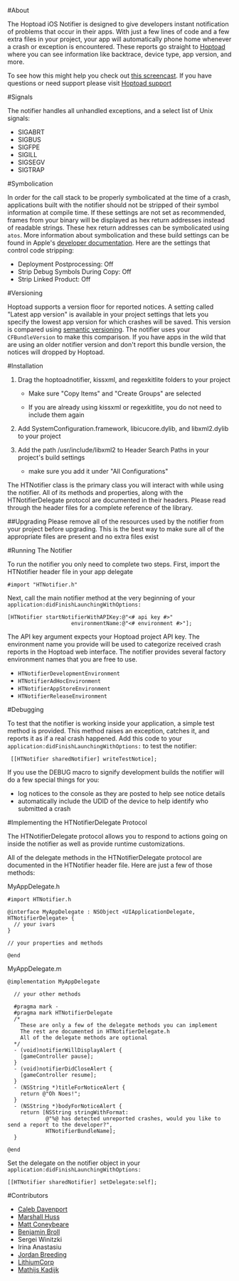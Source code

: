 #About

The Hoptoad iOS Notifier is designed to give developers instant notification of problems that occur in their apps. With just a few lines of code and a few extra files in your project, your app will automatically phone home whenever a crash or exception is encountered. These reports go straight to [Hoptoad](http://hoptoadapp.com) where you can see information like backtrace, device type, app version, and more.

To see how this might help you check out [this screencast](http://guicocoa.com/hoptoad#screencast). If you have questions or need support please visit [Hoptoad support](http://help.hoptoadapp.com/discussions/ios-notifier)

#Signals

The notifier handles all unhandled exceptions, and a select list of Unix signals:

- SIGABRT
- SIGBUS
- SIGFPE
- SIGILL
- SIGSEGV
- SIGTRAP

#Symbolication

In order for the call stack to be properly symbolicated at the time of a crash, applications built with the notifier should not be stripped of their symbol information at compile time. If these settings are not set as  recommended, frames from your binary will be displayed as hex return addresses instead of readable strings. These hex return addresses can be symbolicated using `atos`. More information about symbolication and these build settings can be found in Apple's [developer documentation](http://developer.apple.com/tools/xcode/symbolizingcrashdumps.html). Here are the settings that control code stripping:

- Deployment Postprocessing: Off
- Strip Debug Symbols During Copy: Off
- Strip Linked Product: Off

#Versioning

Hoptoad supports a version floor for reported notices. A setting called "Latest app version" is available in your project settings that lets you specify the lowest app version for which crashes will be saved. This version is compared using [semantic versioning](http://semver.org/). The notifier uses your `CFBundleVersion` to make this comparison. If you have apps in the wild that are using an older notifier version and don't report this bundle version, the notices will dropped by Hoptoad.

#Installation

1. Drag the hoptoadnotifier, kissxml, and regexkitlite folders to your project
    
    - Make sure "Copy Items" and "Create Groups" are selected
    
    - If you are already using kissxml or regexkitlite, you do not need to include them again

2. Add SystemConfiguration.framework, libicucore.dylib, and libxml2.dylib to your project

3. Add the path /usr/include/libxml2 to Header Search Paths in your project's build settings
  
    - make sure you add it under "All Configurations"

The HTNotifier class is the primary class you will interact with while using the notifier. All of its methods and properties, along with the HTNotifierDelegate protocol are documented in their headers. Please read through the header files for a complete reference of the library.

##Upgrading
Please remove all of the resources used by the notifier from your project before upgrading. This is the best way to make sure all of the appropriate files are present and no extra files exist
    
#Running The Notifier

To run the notifier you only need to complete two steps. First, import the HTNotifier header file in your app delegate

    #import "HTNotifier.h"
    
Next, call the main notifier method at the very beginning of your `application:didFinishLaunchingWithOptions:`

    [HTNotifier startNotifierWithAPIKey:@"<# api key #>"
                        environmentName:@"<# environment #>"];

The API key argument expects your Hoptoad project API key. The environment name you provide will be used to categorize received crash reports in the Hoptoad web interface. The notifier provides several factory environment names that you are free to use.

- `HTNotifierDevelopmentEnvironment`
- `HTNotifierAdHocEnvironment`
- `HTNotifierAppStoreEnvironment`
- `HTNotifierReleaseEnvironment`

#Debugging

To test that the notifier is working inside your application, a simple test method is provided. This method raises an exception, catches it, and reports it as if a real crash happened. Add this code to your `application:didFinishLaunchingWithOptions:` to test the notifier:

     [[HTNotifier sharedNotifier] writeTestNotice];

If you use the DEBUG macro to signify development builds the notifier will do a few special things for you:

- log notices to the console as they are posted to help see notice details
- automatically include the UDID of the device to help identify who submitted a crash

#Implementing the HTNotifierDelegate Protocol

The HTNotifierDelegate protocol allows you to respond to actions going on inside the notifier as well as provide runtime customizations.

All of the delegate methods in the HTNotifierDelegate protocol are documented in the HTNotifier header file. Here are just a few of those methods:

MyAppDelegate.h

    #import HTNotifier.h
    
    @interface MyAppDelegate : NSObject <UIApplicationDelegate, HTNotifierDelegate> {
      // your ivars
    }
    
    // your properties and methods
    
    @end  

MyAppDelegate.m

    @implementation MyAppDelegate
      
      // your other methods
      
      #pragma mark -
      #pragma mark HTNotifierDelegate
      /*
        These are only a few of the delegate methods you can implement
        The rest are documented in HTNotifierDelegate.h
        All of the delegate methods are optional
      */
      - (void)notifierWillDisplayAlert {
        [gameController pause];
      }
      - (void)notifierDidCloseAlert {
        [gameController resume];
      }
      - (NSString *)titleForNoticeAlert {
        return @"Oh Noes!";
      }
      - (NSString *)bodyForNoticeAlert {
        return [NSString stringWithFormat:
                @"%@ has detected unreported crashes, would you like to send a report to the developer?",
                HTNotifierBundleName];
      }
      
    @end

Set the delegate on the notifier object in your `application:didFinishLaunchingWithOptions:`

    [[HTNotifier sharedNotifier] setDelegate:self];

#Contributors

- [Caleb Davenport](http://guicocoa.com)
- [Marshall Huss](http://twoguys.us)
- [Matt Coneybeare](http://coneybeare.net)
- [Benjamin Broll](http://twitter.com/bebroll)
- Sergei Winitzki
- Irina Anastasiu
- [Jordan Breeding](http://jordanbreeding.com)
- [LithiumCorp](http://lithiumcorp.com)
- [Mathijs Kadijk](http://www.wrep.nl/)